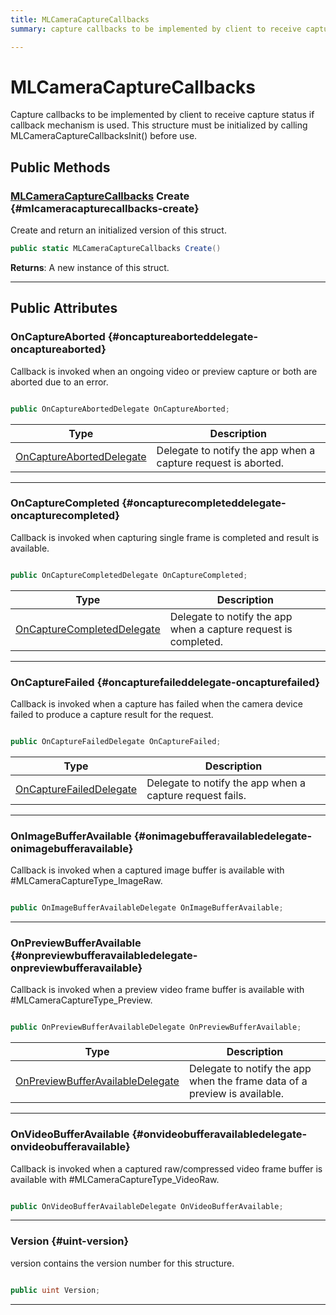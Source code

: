 ```yaml
---
title: MLCameraCaptureCallbacks
summary: capture callbacks to be implemented by client to receive capture status if callback mechanism is used. this structure must be initialized by calling mlcameracapturecallbacksinit before use. 

---
```


# MLCameraCaptureCallbacks




Capture callbacks to be implemented by client to receive capture status if callback mechanism is used. This structure must be initialized by calling MLCameraCaptureCallbacksInit() before use.   





## Public Methods

### [MLCameraCaptureCallbacks](/versioned_docs/version-22-Mar-2023/unity-api/api/UnityEngine.XR.MagicLeap/MLCameraBase/NativeBindings/UnityEngine.XR.MagicLeap.MLCameraBase.NativeBindings.MLCameraCaptureCallbacks.md) Create {#mlcameracapturecallbacks-create}

Create and return an initialized version of this struct. 

```csharp
public static MLCameraCaptureCallbacks Create()
```






**Returns**: A new instance of this struct.



-----------

## Public Attributes

### OnCaptureAborted {#oncaptureaborteddelegate-oncaptureaborted}

Callback is invoked when an ongoing video or preview capture or both are aborted due to an error. 

```csharp

public OnCaptureAbortedDelegate OnCaptureAborted;

```

| Type | Description  | 
|--|--|
| [OnCaptureAbortedDelegate](/versioned_docs/version-22-Mar-2023/unity-api/api/UnityEngine.XR.MagicLeap/MLCameraBase/UnityEngine.XR.MagicLeap.MLCameraBase.md#delegate-void-oncaptureaborteddelegate) | Delegate to notify the app when a capture request is aborted.  |





-----------

### OnCaptureCompleted {#oncapturecompleteddelegate-oncapturecompleted}

Callback is invoked when capturing single frame is completed and result is available. 

```csharp

public OnCaptureCompletedDelegate OnCaptureCompleted;

```

| Type | Description  | 
|--|--|
| [OnCaptureCompletedDelegate](/versioned_docs/version-22-Mar-2023/unity-api/api/UnityEngine.XR.MagicLeap/MLCameraBase/UnityEngine.XR.MagicLeap.MLCameraBase.md#delegate-void-oncapturecompleteddelegate) | Delegate to notify the app when a capture request is completed.  |





-----------

### OnCaptureFailed {#oncapturefaileddelegate-oncapturefailed}

Callback is invoked when a capture has failed when the camera device failed to produce a capture result for the request. 

```csharp

public OnCaptureFailedDelegate OnCaptureFailed;

```

| Type | Description  | 
|--|--|
| [OnCaptureFailedDelegate](/versioned_docs/version-22-Mar-2023/unity-api/api/UnityEngine.XR.MagicLeap/MLCameraBase/UnityEngine.XR.MagicLeap.MLCameraBase.md#delegate-void-oncapturefaileddelegate) | Delegate to notify the app when a capture request fails.  |





-----------

### OnImageBufferAvailable {#onimagebufferavailabledelegate-onimagebufferavailable}

Callback is invoked when a captured image buffer is available with #MLCameraCaptureType&#95;ImageRaw. 

```csharp

public OnImageBufferAvailableDelegate OnImageBufferAvailable;

```






-----------

### OnPreviewBufferAvailable {#onpreviewbufferavailabledelegate-onpreviewbufferavailable}

Callback is invoked when a preview video frame buffer is available with #MLCameraCaptureType&#95;Preview. 

```csharp

public OnPreviewBufferAvailableDelegate OnPreviewBufferAvailable;

```

| Type | Description  | 
|--|--|
| [OnPreviewBufferAvailableDelegate](/versioned_docs/version-22-Mar-2023/unity-api/api/UnityEngine.XR.MagicLeap/MLCameraBase/UnityEngine.XR.MagicLeap.MLCameraBase.md#delegate-void-onpreviewbufferavailabledelegate) | Delegate to notify the app when the frame data of a preview is available.  |





-----------

### OnVideoBufferAvailable {#onvideobufferavailabledelegate-onvideobufferavailable}

Callback is invoked when a captured raw/compressed video frame buffer is available with #MLCameraCaptureType&#95;VideoRaw. 

```csharp

public OnVideoBufferAvailableDelegate OnVideoBufferAvailable;

```






-----------

### Version {#uint-version}

version contains the version number for this structure. 

```csharp

public uint Version;

```






-----------


